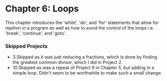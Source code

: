 # Chapter 6: Loops
This chapter introduces the 'while', 'do', and 'for' statements that allow for repition in a program as well as how to avoid the control of the loops i.e. 'break', 'continue', and 'goto'.

### Skipped Projects
* 3.Skipped as it was just reducing a fractions, which is done by finding the greatest common divisor, which I did in Project 2. 
* 10.Skipped as was a repeat of Project 9 in Chapter 5, but adding in a simple loop. Didn't seem to be worthwhile to make such a small change.